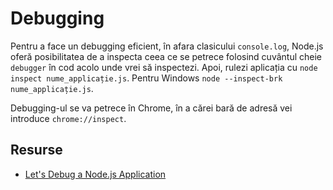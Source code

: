 # Debugging

Pentru a face un debugging eficient, în afara clasicului `console.log`, Node.js oferă posibilitatea de a inspecta ceea ce se petrece folosind cuvântul cheie `debugger` în cod acolo unde vrei să inspectezi. Apoi, rulezi aplicația cu `node inspect nume_applicație.js`. Pentru Windows `node --inspect-brk nume_applicație.js`.

Debugging-ul se va petrece în Chrome, în a cărei bară de adresă vei introduce `chrome://inspect`.

## Resurse

- [Let's Debug a Node.js Application](https://blog.heroku.com/debug-node-applications)
